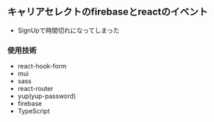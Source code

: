 ## キャリアセレクトのfirebaseとreactのイベント
- SignUpで時間切れになってしまった
### 使用技術
- react-hook-form
- mui
- sass
- react-router
- yup(yup-password)
- firebase
- TypeScript
